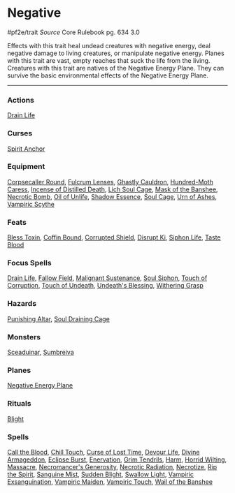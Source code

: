 # Negative
#pf2e/trait 
*Source* Core Rulebook pg. 634 3.0

Effects with this trait heal undead creatures with negative energy, deal negative damage to living creatures, or manipulate negative energy. Planes with this trait are vast, empty reaches that suck the life from the living. Creatures with this trait are natives of the Negative Energy Plane. They can survive the basic environmental effects of the Negative Energy Plane.

---

### Actions
[Drain Life](../Spells_Rituals/Focus%20Spells/Level%203/Drain%20Life.md)

### Curses
[Spirit Anchor](Spirit%20Anchor)

### Equipment
[Corpsecaller Round](Corpsecaller%20Round), [Fulcrum Lenses](Fulcrum%20Lenses), [Ghastly Cauldron](Ghastly%20Cauldron), [Hundred-Moth Caress](Hundred-Moth%20Caress), [Incense of Distilled Death](Incense%20of%20Distilled%20Death), [Lich Soul Cage](Lich%20Soul%20Cage), [Mask of the Banshee](Mask%20of%20the%20Banshee), [Necrotic Bomb](Necrotic%20Bomb), [Oil of Unlife](Oil%20of%20Unlife), [Shadow Essence](Shadow%20Essence), [Soul Cage](Soul%20Cage), [Urn of Ashes](Urn%20of%20Ashes), [Vampiric Scythe](Vampiric%20Scythe)

### Feats
[Bless Toxin](Bless%20Toxin), [Coffin Bound](Coffin%20Bound), [Corrupted Shield](Corrupted%20Shield), [Disrupt Ki](Disrupt%20Ki), [Siphon Life](Siphon%20Life), [Taste Blood](Taste%20Blood)

### Focus Spells
[Drain Life](../Spells_Rituals/Focus%20Spells/Level%203/Drain%20Life.md), [Fallow Field](../Spells_Rituals/Focus%20Spells/Level%204/Fallow%20Field.md), [Malignant Sustenance](../Spells_Rituals/Focus%20Spells/Level%204/Malignant%20Sustenance.md), [Soul Siphon](../Spells_Rituals/Focus%20Spells/Level%201/Soul%20Siphon.md), [Touch of Corruption](../Spells_Rituals/Focus%20Spells/Level%201/Touch%20of%20Corruption.md), [Touch of Undeath](../Spells_Rituals/Focus%20Spells/Level%201/Touch%20of%20Undeath.md), [Undeath's Blessing](../Spells_Rituals/Focus%20Spells/Level%201/Undeath's%20Blessing.md), [Withering Grasp](../Spells_Rituals/Focus%20Spells/Level%201/Withering%20Grasp.md)

### Hazards
[Punishing Altar](Punishing%20Altar), [Soul Draining Cage](Soul%20Draining%20Cage)

### Monsters
[Sceaduinar](Sceaduinar), [Sumbreiva](Sumbreiva)

### Planes
[Negative Energy Plane](Negative%20Energy%20Plane)

### Rituals
[Blight](../Spells_Rituals/Rituals/Level%204/Blight.md)

### Spells
[Call the Blood](../Spells_Rituals/Arcane_Tradition/Level%204/Call%20the%20Blood.md), [Chill Touch](../Spells_Rituals/Arcane_Tradition/Cantrips/Chill%20Touch.md), [Curse of Lost Time](../Spells_Rituals/Arcane_Tradition/Level%203/Curse%20of%20Lost%20Time.md), [Devour Life](../Spells_Rituals/Arcane_Tradition/Level%208/Devour%20Life.md), [Divine Armageddon](../Spells_Rituals/Arcane_Tradition/Level%208/Divine%20Armageddon.md), [Eclipse Burst](../Spells_Rituals/Arcane_Tradition/Level%207/Eclipse%20Burst.md), [Enervation](../Spells_Rituals/Arcane_Tradition/Level%204/Enervation.md), [Grim Tendrils](../Spells_Rituals/Arcane_Tradition/Level%201/Grim%20Tendrils.md), [Harm](../Spells_Rituals/Arcane_Tradition/Level%201/Harm.md), [Horrid Wilting](../Spells_Rituals/Arcane_Tradition/Level%208/Horrid%20Wilting.md), [Massacre](../Spells_Rituals/Arcane_Tradition/Level%209/Massacre.md), [Necromancer's Generosity](../Spells_Rituals/Arcane_Tradition/Level%201/Necromancer's%20Generosity.md), [Necrotic Radiation](../Spells_Rituals/Arcane_Tradition/Level%204/Necrotic%20Radiation.md), [Necrotize](../Spells_Rituals/Arcane_Tradition/Level%206/Necrotize.md), [Rip the Spirit](../Spells_Rituals/Arcane_Tradition/Level%205/Rip%20the%20Spirit.md), [Sanguine Mist](../Spells_Rituals/Arcane_Tradition/Level%204/Sanguine%20Mist.md), [Sudden Blight](../Spells_Rituals/Arcane_Tradition/Level%202/Sudden%20Blight.md), [Swallow Light](../Spells_Rituals/Arcane_Tradition/Level%202/Swallow%20Light.md), [Vampiric Exsanguination](../Spells_Rituals/Arcane_Tradition/Level%206/Vampiric%20Exsanguination.md), [Vampiric Maiden](../Spells_Rituals/Arcane_Tradition/Level%204/Vampiric%20Maiden.md), [Vampiric Touch](../Spells_Rituals/Arcane_Tradition/Level%203/Vampiric%20Touch.md), [Wail of the Banshee](../Spells_Rituals/Arcane_Tradition/Level%209/Wail%20of%20the%20Banshee.md)